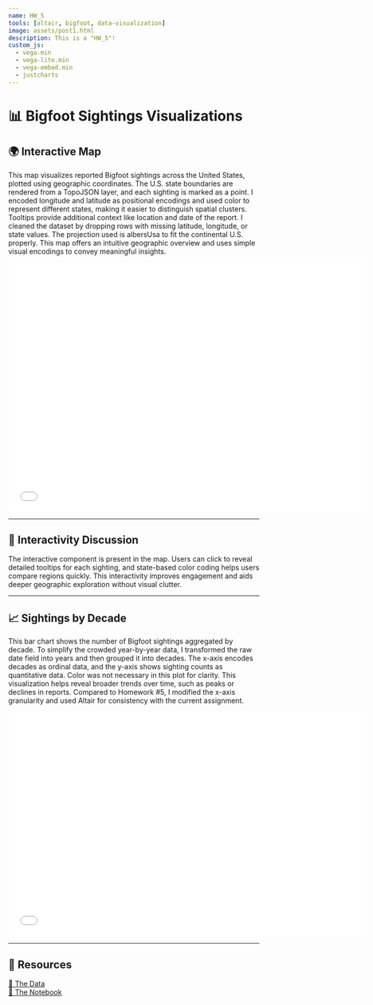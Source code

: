 ```yaml
---
name: HW_5
tools: [altair, bigfoot, data-visualization]
image: assets/post1.html
description: This is a "HW_5"!
custom_js:  
  - vega.min
  - vega-lite.min
  - vega-embed.min
  - justcharts
---
```



# 📊 Bigfoot Sightings Visualizations

## 🌍 Interactive Map

This map visualizes reported Bigfoot sightings across the United States, plotted using geographic coordinates. The U.S. state boundaries are rendered from a TopoJSON layer, and each sighting is marked as a point. I encoded longitude and latitude as positional encodings and used color to represent different states, making it easier to distinguish spatial clusters. Tooltips provide additional context like location and date of the report. I cleaned the dataset by dropping rows with missing latitude, longitude, or state values. The projection used is albersUsa to fit the continental U.S. properly. This map offers an intuitive geographic overview and uses simple visual encodings to convey meaningful insights.

<iframe src="/assets/plot2.html" width="720" height="500" style="border:none;"></iframe>

---
## 🔁 Interactivity Discussion

The interactive component is present in the map. Users can click to reveal detailed tooltips for each sighting, and state-based color coding helps users compare regions quickly. This interactivity improves engagement and aids deeper geographic exploration without visual clutter.

---
## 📈 Sightings by Decade

This bar chart shows the number of Bigfoot sightings aggregated by decade. To simplify the crowded year-by-year data, I transformed the raw date field into years and then grouped it into decades. The x-axis encodes decades as ordinal data, and the y-axis shows sighting counts as quantitative data. Color was not necessary in this plot for clarity. This visualization helps reveal broader trends over time, such as peaks or declines in reports. Compared to Homework #5, I modified the x-axis granularity and used Altair for consistency with the current assignment.

<iframe src="/assets/plot1.html" width="720" height="450" style="border:none;"></iframe>

---


## 🔗 Resources  
[📁 The Data](https://raw.githubusercontent.com/UIUC-iSchool-DataViz/is445_data/main/bfro_reports_fall2022.csv)  
[📓 The Notebook](https://github.com/pranavhharish/pranavhharish.github.io/blob/main/python_notebooks/Workbook.ipynb)